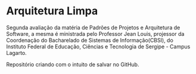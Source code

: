 # Arquitetura Limpa

Segunda avaliação da matéria de Padrões de Projetos e Arquitetura de Software, a mesma é ministrada pelo Professor Jean Louis, projessor da Coordenação do Bacharelado de Sistemas de Informação(CBSI), do Instituto Federal de Educação, Ciências e Tecnologia de Sergipe - Campus Lagarto.

Repositório criando com o intuito de salvar no GitHub.